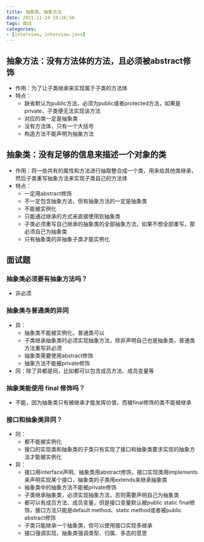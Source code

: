 ```yaml
---
title: 抽象类、抽象方法
date: 2021-11-24 19:26:50
tags: 面试
categories:
- [interview, interview-java]
---
```


## 抽象方法：没有方法体的方法，且必须被abstract修饰
* 作用：为了让子类继承来实现属于子类的方法体
* 特点：
  * 缺省默认为public方法，必须为public或者protected方法，如果是private，子类便无法实现该方法
  * 对应的类一定是抽象类
  * 没有方法体，只有一个大括号
  * 构造方法不能声明为抽象方法

## 抽象类：没有足够的信息来描述一个对象的类
* 作用：将一些共有的属性和方法进行抽取整合成一个类，用来给其他类继承，然后子类重写抽象方法来实现子类自己的方法体
* 特点：
  * 一定用abstract修饰
  * 不一定包含抽象方法，但有抽象方法的一定是抽象类
  * 不能被实例化
  * 只能通过继承的方式来直接使用到抽象类
  * 子类必须重写自己继承的抽象类的全部抽象方法，如果不想全部重写，那必须自己为抽象类
  * 只有抽象类的非抽象子类才能实例化


## 面试题
### 抽象类必须要有抽象方法吗？
* 非必须

### 抽象类与普通类的异同
* 异：
  * 抽象类不能被实例化，普通类可以
  * 子类继承抽象类时必须实现抽象方法，除非声明自己也是抽象类，普通类方法重写非必须
  * 抽象类需要使用abstract修饰
  * 抽象方法不能被private修饰
* 同：除了异都是同，比如都可以包含成员方法、成员变量等

### 抽象类能使用 final 修饰吗？
* 不能，因为抽象类只有被继承才能发挥价值，而被final修饰的类不能被继承

### 接口和抽象类异同？
* 同：
  * 都不能被实例化
  * 接口的实现类和抽象类的子类只有实现了接口和抽象类要求实现的抽象方法才能被实例化
* 异：
  * 接口用interface声明、抽象类用abstract修饰，接口实现类用implements来声明实现某个接口，抽象类的子类用extends来继承抽象类
  * 抽象类中的抽象方法不能被private修饰
  * 子类继承抽象类，必须实现抽象方法，否则需要声明自己为抽象类
  * 都可以有成员方法、成员变量，但是接口变量默认被public static final修饰，接口方法只能是default method、static method或者被public abstract修饰
  * 子类只能继承一个抽象类，但可以使用接口实现多继承
  * 接口强调实现，抽象类强调类型、归属、多态的意思
